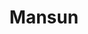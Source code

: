 ---
title: "Mansun"
summary: "English indie rock band, formed in Chester in 1995. Paul Draper - Vocals, Guitar Dominic Chad - Lead Guitar Stove King - Bass Andie Rathbone - Drums Originally named Manson after mass murderer Charles Manson. When they signed to Parlophone, they were asked to change their name due to threatened legal action by the Charles Manson Estate, so they substituted the \"O\" for a \"U\", and one of the stories they put out was that they were named after the Verve song \"A Man Called Sun\". The band was formed in 1995 by Paul Draper, Dominic Chad and Stove King, and were joined in 1996 by Andie Rathbone. Their debut album '' charted at UK #1 on its week of release; with 1998's follow-up '' charting at #6. The third full-length '' didn't sell as well and the band disappeared into obscurity for a short while. In 2002, the band announced a small tour of the UK to test out new material destined for their fourth studio album. However the fourth album was never released and in May 2003, an announcement was made by Dominic Chad that the band were calling it a day due to \"artistic differences\". Fans petitioned Parlophone records to release the fourth album and in 2004 Parlophone released '', a 3xCD set of unreleased recordings, home demos and live material. This was later followed up by '' in 2006."
image: "mansun.jpg"
apple_music_artist_url: "https://music.apple.com/gb/artist/mansun/14632478"
---
